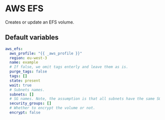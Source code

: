 # AWS EFS

Creates or update an EFS volume.

<!--TOC-->
<!--ENDTOC-->

<!--ROLEVARS-->
## Default variables
```yaml
aws_efs:
  aws_profile: "{{ _aws_profile }}"
  region: eu-west-3
  name: example
  # If false, we omit tags enterly and leave them as is.
  purge_tags: false
  tags: []
  state: present
  wait: true
  # Subnets names.
  subnets: []
  # SG names. Note, the assumption is that all subnets have the same SGs.
  security_groups: []
  # Whether to encrypt the volume or not.
  encrypt: false

```

<!--ENDROLEVARS-->
